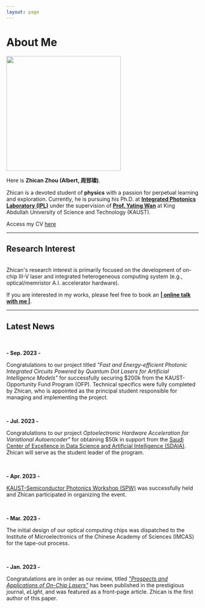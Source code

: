 ```yaml
---
layout: page
---
```


# About Me

<img src="https://albert-canite.github.io/images/zhicanzhou.jpg" class="floatpic" width="300" height="300">

Here is **Zhican Zhou (Albert, 周郅璨)**.

Zhican is a devoted student of **physics** with a passion for perpetual learning and exploration. Currently, he is pursuing his Ph.D. at **[Integrated Photonics Laboratory (IPL)](https://cemse.kaust.edu.sa/ipl)** under the supervision of **[Prof. Yating Wan](https://scholar.google.com/citations?user=uJ6__ScAAAAJ&hl=en&oi=ao)** at King Abdullah University of Science and Technology (KAUST).

Access my CV [here](https://albert-canite.github.io/file/zhicanzhou-CV.pdf)

---
## Research Interest
<br>
Zhican's research interest is primarily focused on the development of on-chip III-V laser and integrated heterogeneous computing
system (e.g., optical/memristor A.I. accelerator hardware).

<br>

If you are interested in my works, please feel free to book an [**| online talk with me |**](https://calendly.com/lancecai/meet-with-lance).
<br>

---

## Latest News

<br>

**- Sep. 2023 -**

Congratulations to our project titled <span style="font-style: italic;">"Fast and Energy-efficient Photonic Integrated Circuits Powered by Quantum Dot Lasers for Artificial Intelligence Models"</span> for successfully securing $200k from the KAUST-Opportunity Fund Program (OFP). Technical specifics were fully completed by Zhican, who is appointed as the principal student responsible for managing and implementing the project.

<br>

**- Jul. 2023 -** 

Congratulations to our project <span style="font-style: italic;">Optoelectronic Hardware Acceleration for Variational Autoencoder"</span>  for obtaining $50k in support from the [Saudi Center of Excellence in Data Science and Artificial Intelligence (SDAIA)](https://sdaia.gov.sa/en/default.aspx). Zhican will serve as the student leader of the program.

<br>

**- Apr. 2023 -**

[KAUST-Semiconductor Photonics Workshop (SPW)](https://cemse.kaust.edu.sa/ipl/news/semiconductor-photonics-workshop-2023-0) was successfully held and Zhican participated in organizing the event.

<br>

**- Mar. 2023 -**

The initial design of our optical computing chips was dispatched to the Institute of Microelectronics of the Chinese Academy of Sciences (IMCAS) for the tape-out process.

<br>

**- Jan. 2023 -**

Congratulations are in order as our review, titled [_"Prospects and Applications of On-Chip Lasers"_](https://elight.springeropen.com/articles/10.1186/s43593-022-00027-x) has been published in the prestigious journal, _eLight_, and was featured as a front-page article. Zhican is the first author of this paper.
